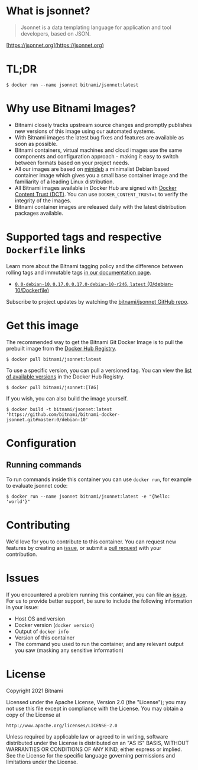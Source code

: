 # What is jsonnet?

> Jsonnet is a data templating language for application and tool developers, based on JSON.

[https://jsonnet.org](https://jsonnet.org)

# TL;DR

```console
$ docker run --name jsonnet bitnami/jsonnet:latest
```

# Why use Bitnami Images?

* Bitnami closely tracks upstream source changes and promptly publishes new versions of this image using our automated systems.
* With Bitnami images the latest bug fixes and features are available as soon as possible.
* Bitnami containers, virtual machines and cloud images use the same components and configuration approach - making it easy to switch between formats based on your project needs.
* All our images are based on [minideb](https://github.com/bitnami/minideb) a minimalist Debian based container image which gives you a small base container image and the familiarity of a leading Linux distribution.
* All Bitnami images available in Docker Hub are signed with [Docker Content Trust (DCT)](https://docs.docker.com/engine/security/trust/content_trust/). You can use `DOCKER_CONTENT_TRUST=1` to verify the integrity of the images.
* Bitnami container images are released daily with the latest distribution packages available.

# Supported tags and respective `Dockerfile` links

Learn more about the Bitnami tagging policy and the difference between rolling tags and immutable tags [in our documentation page](https://docs.bitnami.com/tutorials/understand-rolling-tags-containers/).


* [`0`, `0-debian-10`, `0.17.0`, `0.17.0-debian-10-r246`, `latest` (0/debian-10/Dockerfile)](https://github.com/bitnami/bitnami-docker-jsonnet/blob/0.17.0-debian-10-r246/0/debian-10/Dockerfile)

Subscribe to project updates by watching the [bitnami/jsonnet GitHub repo](https://github.com/bitnami/bitnami-docker-jsonnet).

# Get this image

The recommended way to get the Bitnami Git Docker Image is to pull the prebuilt image from the [Docker Hub Registry](https://hub.docker.com/r/bitnami/jsonnet).

```console
$ docker pull bitnami/jsonnet:latest
```

To use a specific version, you can pull a versioned tag. You can view the [list of available versions](https://hub.docker.com/r/bitnami/jsonnet/tags/) in the Docker Hub Registry.

```console
$ docker pull bitnami/jsonnet:[TAG]
```

If you wish, you can also build the image yourself.

```console
$ docker build -t bitnami/jsonnet:latest 'https://github.com/bitnami/bitnami-docker-jsonnet.git#master:0/debian-10'
```

# Configuration

## Running commands

To run commands inside this container you can use `docker run`, for example to evaluate jsonnet code:

```console
$ docker run --name jsonnet bitnami/jsonnet:latest -e "{hello: 'world'}"
```

# Contributing

We'd love for you to contribute to this container. You can request new features by creating an [issue](https://github.com/bitnami/bitnami-docker-jsonnet/issues), or submit a [pull request](https://github.com/bitnami/bitnami-docker-jsonnet/pulls) with your contribution.

# Issues

If you encountered a problem running this container, you can file an [issue](https://github.com/bitnami/bitnami-docker-jsonnet/issues/new). For us to provide better support, be sure to include the following information in your issue:

- Host OS and version
- Docker version (`docker version`)
- Output of `docker info`
- Version of this container
- The command you used to run the container, and any relevant output you saw (masking any sensitive information)

# License

Copyright 2021 Bitnami

Licensed under the Apache License, Version 2.0 (the "License");
you may not use this file except in compliance with the License.
You may obtain a copy of the License at

    http://www.apache.org/licenses/LICENSE-2.0

Unless required by applicable law or agreed to in writing, software
distributed under the License is distributed on an "AS IS" BASIS,
WITHOUT WARRANTIES OR CONDITIONS OF ANY KIND, either express or implied.
See the License for the specific language governing permissions and
limitations under the License.
